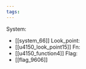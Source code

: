 ```yaml
---
tags:
---
```

System:
- [[system_66]]
Look_point:
- [[u4150_look_point15]]
Fn:
- [[u4150_function4]]
Flag:
- [[flag_9606]]
